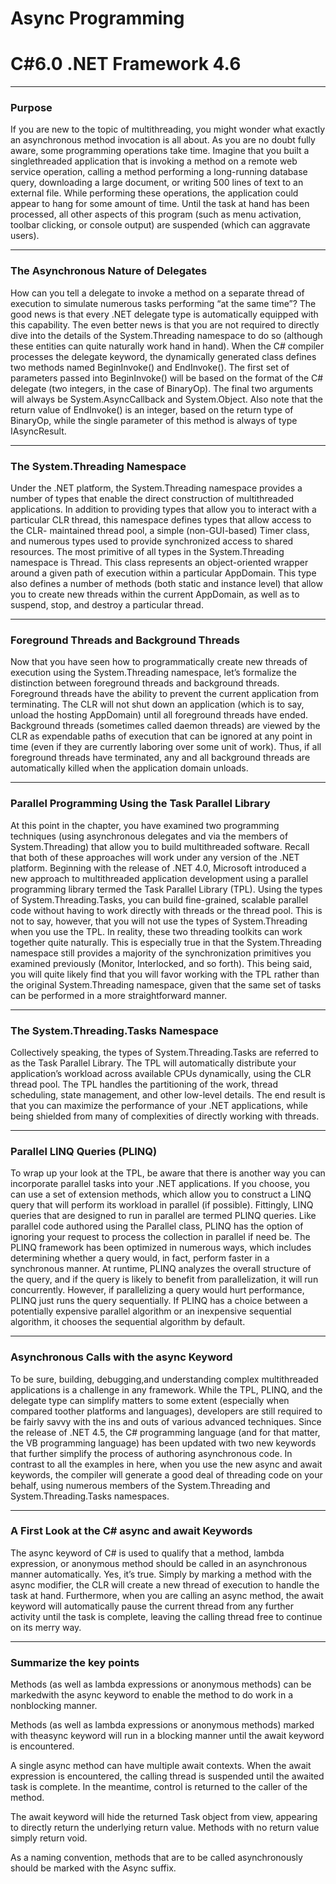 # Async Programming
# C#6.0  .NET Framework 4.6

----

### Purpose

If you are new to the topic of multithreading, you might wonder what exactly an asynchronous method invocation is all about. As you are no doubt fully aware, some programming operations take time. Imagine that you built a singlethreaded application that is invoking a method on a remote web service operation, calling a method performing a long-running database query, downloading a large document, or writing 500 lines of text to an external file. While performing these operations, the application could appear to hang for some amount of time. Until the task at hand has been processed, all other aspects of this program (such as menu activation, toolbar clicking, or console output) are suspended (which can aggravate users). 

----

###  The Asynchronous Nature of Delegates
How can you tell a delegate to invoke a method on a separate thread of execution to simulate numerous tasks performing “at the same time”? The good news is that every .NET delegate type is automatically equipped with this capability. The even better news is that you are not required to directly dive into the details of the System.Threading namespace to do so (although these entities can quite naturally work hand in hand). When the C# compiler processes the delegate keyword, the dynamically generated class defines two methods named BeginInvoke() and EndInvoke(). The first set of parameters passed into BeginInvoke() will be based on the format of the C# delegate (two integers, in the case of BinaryOp). The final two arguments will always be System.AsyncCallback and System.Object. Also note that the return value of EndInvoke() is an integer, based on the return type of BinaryOp, while the single parameter of this method is always of type IAsyncResult.

----

### The System.Threading Namespace

Under the .NET platform, the System.Threading namespace provides a number of types that enable the direct construction of multithreaded applications. In addition to providing types that allow you to interact with a particular CLR thread, this namespace defines types that allow access to the CLR- maintained thread pool, a simple (non-GUI-based) Timer class, and numerous types used to provide synchronized access to shared resources. The most primitive of all types in the System.Threading namespace is Thread. This class
represents an object-oriented wrapper around a given path of execution within a particular AppDomain. This type also defines a number of methods (both static and instance level) that allow you to create new threads within the current AppDomain, as well as to suspend, stop, and destroy a particular thread. 


----

### Foreground Threads and Background Threads

Now that you have seen how to programmatically create new threads of execution using the System.Threading namespace, let’s formalize the distinction between foreground threads and background threads.
Foreground threads have the ability to prevent the current application from terminating. The CLR will not shut down an application (which is to say, unload the hosting AppDomain) until all foreground threads have ended. 
Background threads (sometimes called daemon threads) are viewed by the CLR as expendable paths of execution that can be ignored at any point in time (even if they are currently laboring over some unit of work). Thus, if all foreground threads have terminated, any and all background threads are automatically killed when the application domain unloads.

----

### Parallel Programming Using the Task Parallel Library

At this point in the chapter, you have examined two programming techniques (using asynchronous delegates and via the members of System.Threading) that allow you to build multithreaded software. Recall that both of these approaches will work under any version of the .NET platform. Beginning with the release of .NET 4.0, Microsoft introduced a new approach to multithreaded application development using a parallel programming library termed the Task Parallel Library (TPL). Using the types of System.Threading.Tasks, you can build fine-grained, scalable parallel code without having to work directly with threads or the thread pool. This is not to say, however, that you will not use the types of System.Threading when you use the TPL. In reality, these two threading toolkits can work together quite naturally. This is especially true in that the System.Threading namespace still provides a majority of the synchronization primitives you examined previously (Monitor, Interlocked, and so forth). This being said, you will quite likely find that you will favor working with the TPL rather than the original System.Threading namespace, given that the same set of tasks can be performed in a more
straightforward manner.

----

### The System.Threading.Tasks Namespace

Collectively speaking, the types of System.Threading.Tasks are referred to as the Task Parallel Library. The TPL will automatically distribute your application’s workload across available CPUs dynamically, using the CLR thread pool. The TPL handles the partitioning of the work, thread scheduling, state management, and other low-level details. The end result is that you can maximize the performance of your .NET applications, while being shielded from many of complexities of directly working with threads.

----

### Parallel LINQ Queries (PLINQ)

To wrap up your look at the TPL, be aware that there is another way you can incorporate parallel tasks into your .NET applications. If you choose, you can use a set of extension methods, which allow you to construct a LINQ query that will perform its workload in parallel (if possible). Fittingly, LINQ queries that are designed to run in parallel are termed PLINQ queries. Like parallel code authored using the Parallel class, PLINQ has the option of ignoring your request to process the collection in parallel if need be. The PLINQ framework has been optimized in numerous ways, which includes determining whether a query would, in fact, perform faster in a synchronous manner.
At runtime, PLINQ analyzes the overall structure of the query, and if the query is likely to benefit from parallelization, it will run concurrently. However, if parallelizing a query would hurt performance, PLINQ just runs the query sequentially. If PLINQ has a choice between a potentially expensive parallel algorithm or an inexpensive sequential algorithm, it chooses the sequential algorithm by default.

----

### Asynchronous Calls with the async Keyword
To be sure, building, debugging,and understanding complex multithreaded applications is a challenge in any framework. While the TPL, PLINQ, and the delegate type can simplify matters to some extent (especially when compared toother platforms and languages), developers are still required to be fairly savvy with the ins and outs of various advanced techniques.
Since the release of .NET 4.5, the C# programming language (and for that matter, the VB programming language) has been updated with two new keywords that further simplify the process of authoring asynchronous code. In contrast to all the examples in here, when you use the new async and await keywords, the compiler will generate a good deal of threading code on your behalf, using numerous members of the System.Threading and System.Threading.Tasks namespaces.

----

### A First Look at the C# async and await Keywords

The async keyword of C# is used to qualify that a method, lambda expression, or anonymous method should be called in an asynchronous manner automatically. Yes, it’s true. Simply by marking a method with the async modifier, the CLR will create a new thread of execution to handle the task at hand. Furthermore, when you are calling an async method, the await keyword will automatically pause the current thread from any further activity until the task is complete, leaving the calling thread free to continue on its merry way.


----

### Summarize the key points
Methods (as well as lambda expressions or anonymous methods) can be markedwith the async keyword to enable the method to do work in a nonblocking manner.

Methods (as well as lambda expressions or anonymous methods) marked with theasync keyword will run in a blocking manner until the await keyword is encountered.

A single async method can have multiple await contexts. When the await expression is encountered, the calling thread is suspended until
the awaited task is complete. In the meantime, control is returned to the caller of the method.

The await keyword will hide the returned Task object from view, appearing to directly return the underlying return value. Methods with no return value simply return void.

As a naming convention, methods that are to be called asynchronously should be marked with the Async suffix.

